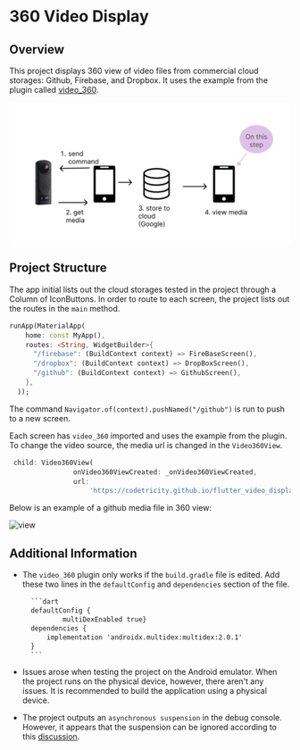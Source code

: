 # 360 Video Display

## Overview

This project displays 360 view of video files from commercial cloud storages: Github, Firebase, and Dropbox. It uses the example from the plugin called [video_360](https://pub.dev/packages/video_360).

![structure](docs/structure.png)

## Project Structure

The app initial lists out the cloud storages tested in the project through a Column of IconButtons. In order to route to each screen, the project lists out the routes in the `main` method.

```dart
runApp(MaterialApp(
    home: const MyApp(),
    routes: <String, WidgetBuilder>{
      "/firebase": (BuildContext context) => FireBaseScreen(),
      "/dropbox": (BuildContext context) => DropBoxScreen(),
      "/github": (BuildContext context) => GithubScreen(),
    },
  ));
```

The command `Navigator.of(context).pushNamed("/github")` is run to push to a new screen. 

Each screen has `video_360` imported and uses the example from the plugin. To change the video source, the media url is changed in the `Video360View`. 

```dart
 child: Video360View(
                onVideo360ViewCreated: _onVideo360ViewCreated,
                url:
                    'https://codetricity.github.io/flutter_video_display/ageda.MP4',
```

Below is an example of a github media file in 360 view: 

![view](docs/github.gif)

## Additional Information

* The `video_360` plugin only works if the `build.gradle` file is edited. Add these two lines in the `defaultConfig` and `dependencies` section of the file.

        ```dart
        defaultConfig {
                multiDexEnabled true}
        dependencies {
            implementation 'androidx.multidex:multidex:2.0.1'
        }
        ```

* Issues arose when testing the project on the Android emulator. When the project runs on the physical device, however, there aren't any issues. It is recommended to build the application using a physical device. 

* The project outputs an `asynchronous suspension` in the debug console. However, it appears that the suspension can be ignored according to this
[discussion](https://stackoverflow.com/questions/60658945/asynchronous-suspension-in-stacktrace-output-in-flutter).

